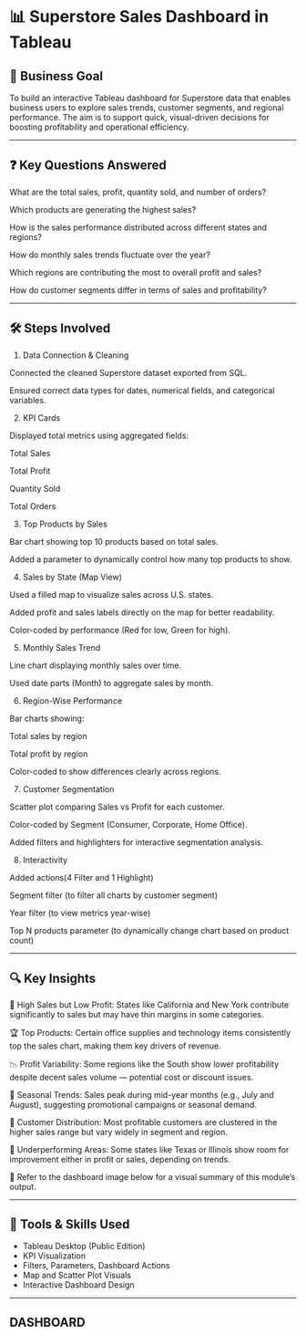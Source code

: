# 📊 Superstore Sales Dashboard in Tableau

## 🎯 Business Goal
To build an interactive Tableau dashboard for Superstore data that enables business users to explore sales trends, customer segments, and regional performance. The aim is to support quick, visual-driven decisions for boosting profitability and operational efficiency.

---

## ❓ Key Questions Answered

What are the total sales, profit, quantity sold, and number of orders?

Which products are generating the highest sales?

How is the sales performance distributed across different states and regions?

How do monthly sales trends fluctuate over the year?

Which regions are contributing the most to overall profit and sales?

How do customer segments differ in terms of sales and profitability?

---

## 🛠️ Steps Involved

1. Data Connection & Cleaning

Connected the cleaned Superstore dataset exported from SQL.

Ensured correct data types for dates, numerical fields, and categorical variables.



2. KPI Cards

Displayed total metrics using aggregated fields:

Total Sales

Total Profit

Quantity Sold

Total Orders

3. Top Products by Sales

Bar chart showing top 10 products based on total sales.

Added a parameter to dynamically control how many top products to show.

4. Sales by State (Map View)

Used a filled map to visualize sales across U.S. states.

Added profit and sales labels directly on the map for better readability.

Color-coded by performance (Red for low, Green for high).

5. Monthly Sales Trend

Line chart displaying monthly sales over time.

Used date parts (Month) to aggregate sales by month.

6. Region-Wise Performance

Bar charts showing:

Total sales by region

Total profit by region

Color-coded to show differences clearly across regions.

7. Customer Segmentation

Scatter plot comparing Sales vs Profit for each customer.

Color-coded by Segment (Consumer, Corporate, Home Office).

Added filters and highlighters for interactive segmentation analysis.

8. Interactivity

Added actions(4 Filter and 1 Highlight)  

Segment filter (to filter all charts by customer segment)

Year filter (to view metrics year-wise)

Top N products parameter (to dynamically change chart based on product count)

---

## 🔍 Key Insights

💸 High Sales but Low Profit: States like California and New York contribute significantly to sales but may have thin margins in some categories.

🏆 Top Products: Certain office supplies and technology items consistently top the sales chart, making them key drivers of revenue.

📉 Profit Variability: Some regions like the South show lower profitability despite decent sales volume — potential cost or discount issues.

📅 Seasonal Trends: Sales peak during mid-year months (e.g., July and August), suggesting promotional campaigns or seasonal demand.

👥 Customer Distribution: Most profitable customers are clustered in the higher sales range but vary widely in segment and region.

📍 Underperforming Areas: Some states like Texas or Illinois show room for improvement either in profit or sales, depending on trends.


📌 Refer to the dashboard image below for a visual summary of this module’s output.

--- 

## 🧰 Tools & Skills Used

- Tableau Desktop (Public Edition)
- KPI Visualization
- Filters, Parameters, Dashboard Actions
- Map and Scatter Plot Visuals
- Interactive Dashboard Design

---
## DASHBOARD 


